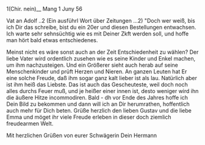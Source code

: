 1(Chir. nein)__ Mang 1 Juny 56

Vat an Adolf ..2 (Ein ausführl Wort über Zeitungen ...2) "Doch wer weiß, bis ich Dir das schreibe, bist du ein 20er und diesen Bestellungen entwachsen. Ich warte sehr sehnsüchtig wie es mit Deiner Zkft werden soll, und hoffe man hört bald etwas entschiedenes.

Meinst nicht es wäre sonst auch an der Zeit Entschiedenheit zu wählen? Der liebe Vater wird ordentlich zusehen wie es seine Kinder und Enkel machen, um ihm nachzusteigen. Und ein Größerer sieht auch herab auf seine Menschenkinder und prüft Herzen und Nieren. An ganzen Leuten hat Er eine solche Freude, daß ihm sogar ganz kalt lieber ist als lau. Natürlich aber ist ihm heiß das Liebste. Das ist auch das Gescheuteste, weil doch noch alles durchs Feuer muß, und je heißer einer innen ist, desto weniger wird ihn die äußere Hitze incommodiren. Bald - dh vor Ende des Jahres hoffe ich Dein Bild zu bekommen und dann will ich an Dir herumrathen, hoffentlich auch mehr für Dich beten. Grüße herzlich den lieben Gustav und die liebe Emma und möget ihr viele Freude erleben in dieser doch ziemlich freudearmen Welt.

Mit herzlichen Grüßen von eurer Schwägerin
 Dein Hermann

